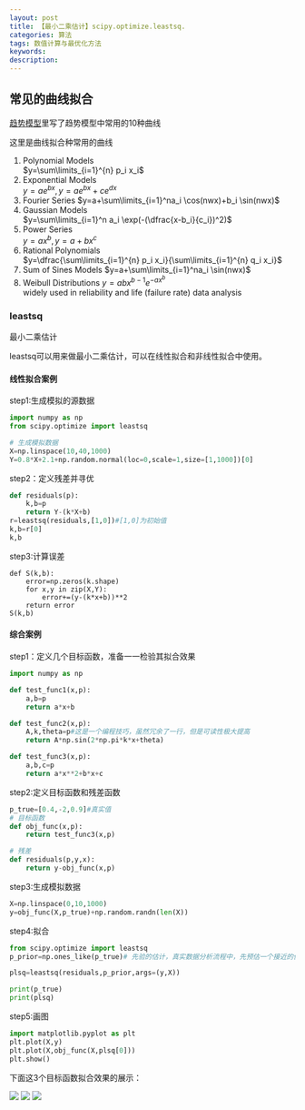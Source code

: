 ```yaml
---
layout: post
title: 【最小二乘估计】scipy.optimize.leastsq.
categories: 算法
tags: 数值计算与最优化方法
keywords:
description:
---
```


## 常见的曲线拟合


[趋势模型](http://www.guofei.site/2017/07/06/basictimeseries.html#title2)里写了趋势模型中常用的10种曲线  


这里是曲线拟合种常用的曲线
1. Polynomial Models  
$y=\sum\limits_{i=1}^{n} p_i x_i$
2. Exponential Models  
$y=ae^{bx},y=ae^{bx}+ce^{dx}$  
3. Fourier Series
$y=a+\sum\limits_{i=1}^na_i \cos(nwx)+b_i \sin(nwx)$  
4. Gaussian Models  
$y=\sum\limits_{i=1}^n a_i \exp(-(\dfrac{x-b_i}{c_i})^2)$  
5. Power Series  
$y=ax^b,y=a+bx^c$  
6. Rational Polynomials  
$y=\dfrac{\sum\limits_{i=1}^{n} p_i x_i}{\sum\limits_{i=1}^{n} q_i x_i}$  
7. Sum of Sines Models
$y=a+\sum\limits_{i=1}^na_i \sin(nwx)$
8. Weibull Distributions
$y=abx^{b-1}e^{-ax^b}$  
widely used in reliability and life (failure rate) data analysis








### leastsq
最小二乘估计  

leastsq可以用来做最小二乘估计，可以在线性拟合和非线性拟合中使用。  

#### 线性拟合案例

step1:生成模拟的源数据  
```py
import numpy as np
from scipy.optimize import leastsq

# 生成模拟数据
X=np.linspace(10,40,1000)
Y=0.8*X+2.1+np.random.normal(loc=0,scale=1,size=[1,1000])[0]
```

step2：定义残差并寻优
```py
def residuals(p):
    k,b=p
    return Y-(k*X+b)
r=leastsq(residuals,[1,0])#[1,0]为初始值
k,b=r[0]
k,b
```

step3:计算误差
```
def S(k,b):
    error=np.zeros(k.shape)
    for x,y in zip(X,Y):
        error+=(y-(k*x+b))**2
    return error
S(k,b)
```

#### 综合案例

step1：定义几个目标函数，准备一一检验其拟合效果  

```py
import numpy as np

def test_func1(x,p):
    a,b=p
    return a*x+b

def test_func2(x,p):
    A,k,theta=p#这是一个编程技巧，虽然冗余了一行，但是可读性极大提高
    return A*np.sin(2*np.pi*k*x+theta)

def test_func3(x,p):
    a,b,c=p
    return a*x**2+b*x+c

```

step2:定义目标函数和残差函数
```py
p_true=[0.4,-2,0.9]#真实值
# 目标函数
def obj_func(x,p):
    return test_func3(x,p)

# 残差
def residuals(p,y,x):
    return y-obj_func(x,p)
```

step3:生成模拟数据  
```py
X=np.linspace(0,10,1000)
y=obj_func(X,p_true)+np.random.randn(len(X))


```

step4:拟合
```py
from scipy.optimize import leastsq
p_prior=np.ones_like(p_true)# 先验的估计，真实数据分析流程中，先预估一个接近的值。这里为了测试效果，先验设定为1

plsq=leastsq(residuals,p_prior,args=(y,X))

print(p_true)
print(plsq)
```

step5:画图
```py
import matplotlib.pyplot as plt
plt.plot(X,y)
plt.plot(X,obj_func(X,plsq[0]))
plt.show()
```


下面这3个目标函数拟合效果的展示：  

<img src='http://www.guofei.site/public/postimg/fun1.png'>
<img src='http://www.guofei.site/public/postimg/fun2.png'>
<img src='http://www.guofei.site/public/postimg/fun3.png'>
